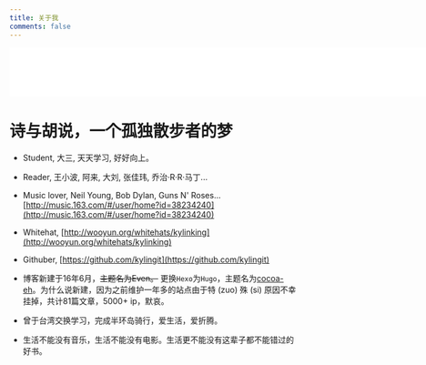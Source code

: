 ```yaml
---
title: 关于我
comments: false
---
```

<script src="https://ob5vt1k7f.qnssl.com/pangu.js"></script>


<iframe frameborder="no" border="0" marginwidth="0" marginheight="0" width=800 height=86 src="//music.163.com/outchain/player?type=2&id=18094919&auto=0&height=66"></iframe>

# 诗与胡说，一个孤独散步者的梦

- Student, 大三, 天天学习, 好好向上。
- Reader, 王小波, 阿来, 大刘, 张佳玮, 乔治·R·R·马丁...
- Music lover, Neil Young, Bob Dylan, Guns N' Roses... [http://music.163.com/#/user/home?id=38234240](http://music.163.com/#/user/home?id=38234240)
- Whitehat, [http://wooyun.org/whitehats/kylinking](http://wooyun.org/whitehats/kylinking)
- Githuber, [https://github.com/kylingit](https://github.com/kylingit)

- 博客新建于16年6月，~~主题名为Even。~~ 更换`Hexo`为`Hugo`，主题名为[cocoa-eh](https://github.com/fuegowolf/cocoa-eh-hugo-theme)。为什么说新建，因为之前维护一年多的站点由于特 (zuo) 殊 (si) 原因不幸挂掉，共计81篇文章，5000+ ip，默哀。
- 曾于台湾交换学习，完成半环岛骑行，爱生活，爱折腾。
- 生活不能没有音乐，生活不能没有电影。生活更不能没有这辈子都不能错过的好书。

<script>pangu.spacingPage();</script>